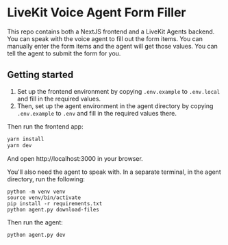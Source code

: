 # LiveKit Voice Agent Form Filler

This repo contains both a NextJS frontend and a LiveKit Agents backend.
You can speak with the voice agent to fill out the form items.
You can manually enter the form items and the agent will get those values.
You can tell the agent to submit the form for you.

## Getting started

1. Set up the frontend environment by copying `.env.example` to `.env.local` and fill in the required values.
2. Then, set up the agent environment in the agent directory by copying `.env.example` to `.env` and fill in the required values there.

Then run the frontend app:

```bash
yarn install
yarn dev
```

And open http://localhost:3000 in your browser.

You'll also need the agent to speak with.
In a separate terminal, in the agent directory, run the following:

```console
python -m venv venv
source venv/bin/activate
pip install -r requirements.txt
python agent.py download-files
```

Then run the agent:

```bash
python agent.py dev
```